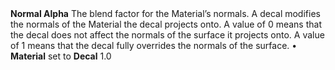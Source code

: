 <tr>
<td><strong>Normal Alpha</strong></td>
<td>The blend factor for the Material’s normals. A decal modifies the normals of the Material the decal projects onto. A value of 0 means that the decal does not affect the normals of the surface it projects onto. A value of 1 means that the decal fully overrides the normals of the surface.</td>
<td>&#8226; <strong>Material</strong> set to <strong>Decal</strong></td>
<td>1.0</td>
</tr>

